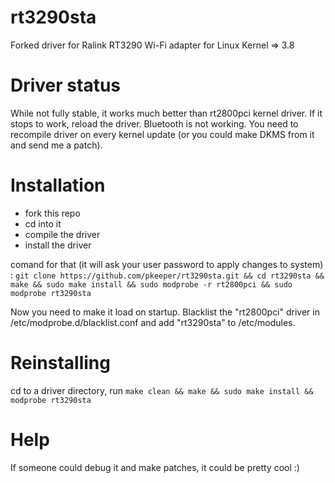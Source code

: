 rt3290sta
=========

Forked driver for Ralink RT3290 Wi-Fi adapter for Linux Kernel => 3.8

Driver status
=============
While not fully stable, it works much better than rt2800pci kernel driver. If it stops to work, reload the driver. Bluetooth is not working.
You need to recompile driver on every kernel update (or you could make DKMS from it and send me a patch). 

Installation
===========
 * fork this repo
 * cd into it
 * compile the driver
 * install the driver
  
 comand for that (it will ask your user password to apply changes to system) :
 `git clone https://github.com/pkeeper/rt3290sta.git && cd rt3290sta && make && sudo make install && sudo modprobe -r rt2800pci && sudo modprobe rt3290sta`

Now you need to make it load on startup. Blacklist the "rt2800pci" driver in /etc/modprobe.d/blacklist.conf and add "rt3290sta" to /etc/modules.

Reinstalling
===========
cd to a driver directory, run `make clean && make && sudo make install && modprobe rt3290sta`


Help
====
If someone could debug it and make patches, it could be pretty cool :)
